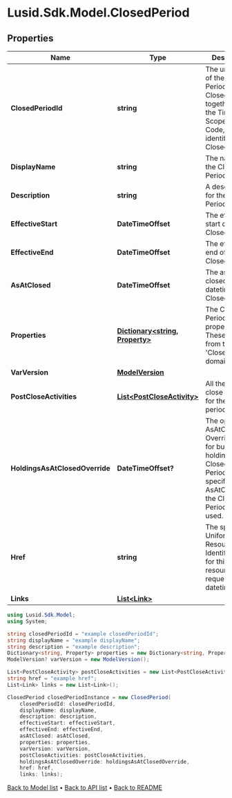 # Lusid.Sdk.Model.ClosedPeriod

## Properties

Name | Type | Description | Notes
------------ | ------------- | ------------- | -------------
**ClosedPeriodId** | **string** | The unique Id of the Closed Period. The ClosedPeriodId, together with the Timeline Scope and Code, uniquely identifies a Closed Period | [optional] 
**DisplayName** | **string** | The name of the Closed Period. | [optional] 
**Description** | **string** | A description for the Closed Period. | [optional] 
**EffectiveStart** | **DateTimeOffset** | The effective start of the Closed Period | [optional] 
**EffectiveEnd** | **DateTimeOffset** | The effective end of the Closed Period | [optional] 
**AsAtClosed** | **DateTimeOffset** | The asAt closed datetime for the Closed Period | [optional] 
**Properties** | [**Dictionary&lt;string, Property&gt;**](Property.md) | The Closed Periods properties. These will be from the &#39;ClosedPeriod&#39; domain. | [optional] 
**VarVersion** | [**ModelVersion**](ModelVersion.md) |  | [optional] 
**PostCloseActivities** | [**List&lt;PostCloseActivity&gt;**](PostCloseActivity.md) | All the post close activities for the closed period. | [optional] 
**HoldingsAsAtClosedOverride** | **DateTimeOffset?** | The optional AsAtClosed Override to use for building holdings in the Closed Period.If not specified, the AsAtClosed on the Closed Period will be used. | [optional] 
**Href** | **string** | The specific Uniform Resource Identifier (URI) for this resource at the requested asAt datetime. | [optional] 
**Links** | [**List&lt;Link&gt;**](Link.md) |  | [optional] 

```csharp
using Lusid.Sdk.Model;
using System;

string closedPeriodId = "example closedPeriodId";
string displayName = "example displayName";
string description = "example description";
Dictionary<string, Property> properties = new Dictionary<string, Property>();
ModelVersion? varVersion = new ModelVersion();

List<PostCloseActivity> postCloseActivities = new List<PostCloseActivity>();
string href = "example href";
List<Link> links = new List<Link>();

ClosedPeriod closedPeriodInstance = new ClosedPeriod(
    closedPeriodId: closedPeriodId,
    displayName: displayName,
    description: description,
    effectiveStart: effectiveStart,
    effectiveEnd: effectiveEnd,
    asAtClosed: asAtClosed,
    properties: properties,
    varVersion: varVersion,
    postCloseActivities: postCloseActivities,
    holdingsAsAtClosedOverride: holdingsAsAtClosedOverride,
    href: href,
    links: links);
```

[Back to Model list](../README.md#documentation-for-models) &#8226; [Back to API list](../README.md#documentation-for-api-endpoints) &#8226; [Back to README](../README.md)
